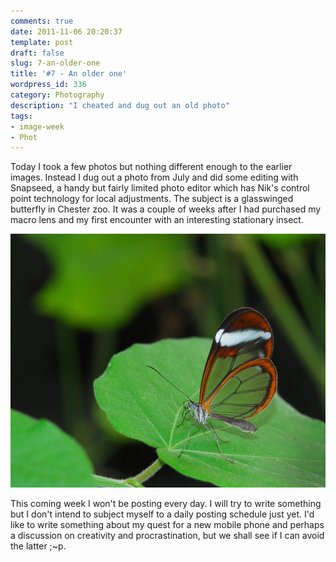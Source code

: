 ```yaml
---
comments: true
date: 2011-11-06 20:20:37
template: post
draft: false
slug: 7-an-older-one
title: '#7 - An older one'
wordpress_id: 336
category: Photography
description: "I cheated and dug out an old photo"
tags:
- image-week
- Phot
---
```


Today I took a few photos but nothing different enough to the earlier images. Instead I dug out a photo from July and did some editing with Snapseed, a handy but fairly limited photo editor which has Nik's control point technology for local adjustments.
The subject is a glasswinged butterfly in Chester zoo. It was a couple of weeks after I had purchased my macro lens and my first encounter with an interesting stationary insect.
  
  
[![20111106-201042.jpg](/wp-content/uploads/2011/11/20111106-201042.jpg)](/wp-content/uploads/2011/11/20111106-201042.jpg)

This coming week I won't be posting every day. I will try to write something but I don't intend to subject myself to a daily posting schedule just yet. I'd like to write something about my quest for a new mobile phone and perhaps a discussion on creativity and procrastination, but we shall see if I can avoid the latter ;~p.

